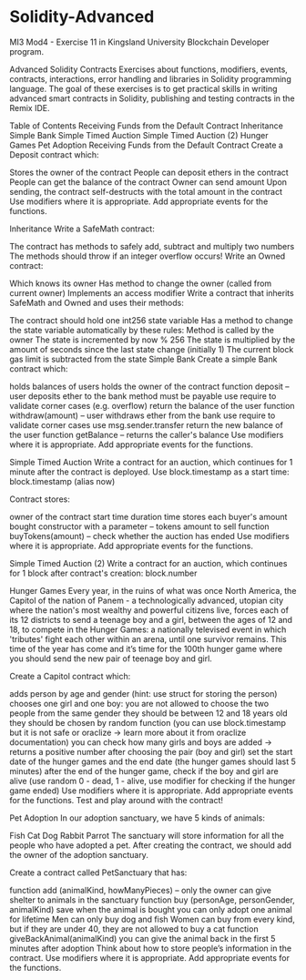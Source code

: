 # Solidity-Advanced
MI3 Mod4 - Exercise 11 in Kingsland University Blockchain Developer program.

Advanced Solidity Contracts
Exercises about functions, modifiers, events, contracts, interactions, error handling and libraries in Solidity programming language. The goal of these exercises is to get practical skills in writing advanced smart contracts in Solidity, publishing and testing contracts in the Remix IDE.

Table of Contents
Receiving Funds from the Default Contract
Inheritance
Simple Bank
Simple Timed Auction
Simple Timed Auction (2)
Hunger Games
Pet Adoption
Receiving Funds from the Default Contract
Create a Deposit contract which:

Stores the owner of the contract
People can deposit ethers in the contract
People can get the balance of the contract
Owner can send amount
Upon sending, the contract self-destructs with the total amount in the contract
Use modifiers where it is appropriate. Add appropriate events for the functions.

Inheritance
Write a SafeMath contract:

The contract has methods to safely add, subtract and multiply two numbers
The methods should throw if an integer overflow occurs!
Write an Owned contract:

Which knows its owner
Has method to change the owner (called from current owner)
Implements an access modifier
Write a contract that inherits SafeMath and Owned and uses their methods:

The contract should hold one int256 state variable
Has a method to change the state variable automatically by these rules:
Method is called by the owner
The state is incremented by now % 256
The state is multiplied by the amount of seconds since the last state change (initially 1)
The current block gas limit is subtracted from the state
Simple Bank
Create a simple Bank contract which:

holds balances of users
holds the owner of the contract
function deposit – user deposits ether to the bank
method must be payable
use require to validate corner cases (e.g. overflow)
return the balance of the user
function withdraw(amount) – user withdraws ether from the bank
use require to validate corner cases
use msg.sender.transfer
return the new balance of the user
function getBalance – returns the caller's balance
Use modifiers where it is appropriate. Add appropriate events for the functions.

Simple Timed Auction
Write a contract for an auction, which continues for 1 minute after the contract is deployed. Use block.timestamp as a start time: block.timestamp (alias now)

Contract stores:

owner of the contract
start time
duration time
stores each buyer's amount bought
constructor with a parameter – tokens amount to sell
function buyTokens(amount) – check whether the auction has ended
Use modifiers where it is appropriate. Add appropriate events for the functions.

Simple Timed Auction (2)
Write a contract for an auction, which continues for 1 block after contract's creation: block.number

Hunger Games
Every year, in the ruins of what was once North America, the Capitol of the nation of Panem - a technologically advanced, utopian city where the nation's most wealthy and powerful citizens live, forces each of its 12 districts to send a teenage boy and a girl, between the ages of 12 and 18, to compete in the Hunger Games: a nationally televised event in which 'tributes' fight each other within an arena, until one survivor remains. This time of the year has come and it’s time for the 100th hunger game where you should send the new pair of teenage boy and girl.

Create a Capitol contract which:

adds person by age and gender (hint: use struct for storing the person)
chooses one girl and one boy:
you are not allowed to choose the two people from the same gender
they should be between 12 and 18 years old
they should be chosen by random function (you can use block.timestamp but it is not safe or oraclize -> learn more about it from oraclize documentation)
you can check how many girls and boys are added -> returns a positive number
after choosing the pair (boy and girl) set the start date of the hunger games and the end date (the hunger games should last 5 minutes)
after the end of the hunger game, check if the boy and girl are alive (use random 0 - dead, 1 - alive, use modifier for checking if the hunger game ended)
Use modifiers where it is appropriate. Add appropriate events for the functions. Test and play around with the contract!

Pet Adoption
In our adoption sanctuary, we have 5 kinds of animals:

Fish
Cat
Dog
Rabbit
Parrot
The sanctuary will store information for all the people who have adopted a pet. After creating the contract, we should add the owner of the adoption sanctuary.

Create a contract called PetSanctuary that has:

function add (animalKind, howManyPieces) – only the owner can give shelter to animals in the sanctuary
function buy (personAge, personGender, animalKind)
save when the animal is bought
you can only adopt one animal for lifetime
Men can only buy dog and fish
Women can buy from every kind, but if they are under 40, they are not allowed to buy a cat
function giveBackAnimal(animalKind)
you can give the animal back in the first 5 minutes after adoption
Think about how to store people’s information in the contract.
Use modifiers where it is appropriate. Add appropriate events for the functions.
